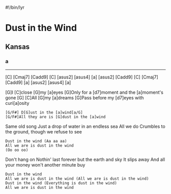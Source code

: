 #!/bin/lyr
# Dust in the Wind
## Kansas
### a

---

[C] [Cmaj7] [Cadd9] [C]
[asus2] [asus4] [a] [asus2]
[Cadd9] [C] [Cmaj7] [Cadd9]
[a] [asus2] [asus4] [a]

[G]I [C]close [G]my [a]eyes
[G]Only for a [d7]moment and the [a]moment's gone [G]
[C]All [G]my [a]dreams
[G]Pass before my [d7]eyes with curi[a]osity

    [G/F#] D[G]ust in the [a]wind[a/G]
    [G/F#]All they are is [G]dust in the [a]wind

Same old song
Just a drop of water in an endless sea
All we do
Crumbles to the ground, though we refuse to see

    Dust in the wind (Aa aa aa)
    All we are is dust in the wind
    (Oo oo oo)

Don't hang on
Nothin' last forever but the earth and sky
It slips away
And all your money won't another minute buy

    Dust in the wind
    All we are is dust in the wind (All we are is dust in the wind)
    Dust in the wind (Everything is dust in the wind)
    All we are is dust in the wind
